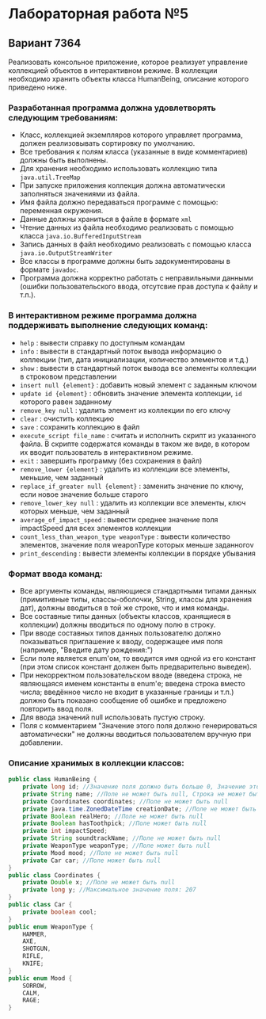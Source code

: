 # Лабораторная работа №5

## Вариант 7364

Реализовать консольное приложение, которое реализует управление коллекцией объектов в интерактивном режиме. В коллекции необходимо хранить объекты класса HumanBeing, описание которого приведено ниже.

### Разработанная программа должна удовлетворять следующим требованиям:
- Класс, коллекцией экземпляров которого управляет программа, должен реализовывать сортировку по умолчанию.
- Все требования к полям класса (указанные в виде комментариев) должны быть выполнены.
- Для хранения необходимо использовать коллекцию типа `java.util.TreeMap`
- При запуске приложения коллекция должна автоматически заполняться значениями из файла.
- Имя файла должно передаваться программе с помощью: переменная окружения.
- Данные должны храниться в файле в формате `xml`
- Чтение данных из файла необходимо реализовать с помощью класса `java.io.BufferedInputStream`
- Запись данных в файл необходимо реализовать с помощью класса `java.io.OutputStreamWriter`
- Все классы в программе должны быть задокументированы в формате `javadoc`.
- Программа должна корректно работать с неправильными данными (ошибки пользовательского ввода, отсутсвие прав доступа к файлу и т.п.).

### В интерактивном режиме программа должна поддерживать выполнение следующих команд:
- `help` : вывести справку по доступным командам
- `info` : вывести в стандартный поток вывода информацию о коллекции (тип, дата инициализации, количество элементов и т.д.)
- `show` : вывести в стандартный поток вывода все элементы коллекции в строковом представлении
- `insert null {element}` : добавить новый элемент с заданным ключом
- `update id {element}` : обновить значение элемента коллекции, `id` которого равен заданному
- `remove_key null` : удалить элемент из коллекции по его ключу
- `clear` : очистить коллекцию
- `save` : сохранить коллекцию в файл
- `execute_script file_name` : считать и исполнить скрипт из указанного файла. В скрипте содержатся команды в таком же виде, в котором их вводит пользователь в интерактивном режиме.
- `exit` : завершить программу (без сохранения в файл)
- `remove_lower {element}` :  удалить из коллекции все элементы, меньшие, чем заданный
- `replace_if_greater null {element}` : заменить значение по ключу, если новое значение больше старого
- `remove_lower_key null` : удалить из коллекции все элементы, ключ которых меньше, чем заданный
- `average_of_impact_speed` : вывести среднее значение поля impactSpeed для всех элементов коллекции
- `count_less_than_weapon_type weaponType` : вывести количество элементов, значение поля weaponType которых меньше заданногоv
- `print_descending` : вывести элементы коллекции в порядке убывания

### Формат ввода команд:
- Все аргументы команды, являющиеся стандартными типами данных (примитивные типы, классы-оболочки, String, классы для хранения дат), должны вводиться в той же строке, что и имя команды.
- Все составные типы данных (объекты классов, хранящиеся в коллекции) должны вводиться по одному полю в строку.
- При вводе составных типов данных пользователю должно показываться приглашение к вводу, содержащее имя поля (например, "Введите дату рождения:")
- Если поле является enum'ом, то вводится имя одной из его констант (при этом список констант должен быть предварительно выведен).
- При некорректном пользовательском вводе (введена строка, не являющаяся именем константы в enum'е; введена строка вместо числа; введённое число не входит в указанные границы и т.п.) должно быть показано сообщение об ошибке и предложено повторить ввод поля.
- Для ввода значений null использовать пустую строку.
- Поля с комментарием "Значение этого поля должно генерироваться автоматически" не должны вводиться пользователем вручную при добавлении.

### Описание хранимых в коллекции классов:

```java
public class HumanBeing {
    private long id; //Значение поля должно быть больше 0, Значение этого поля должно быть уникальным, Значение этого поля должно генерироваться автоматически
    private String name; //Поле не может быть null, Строка не может быть пустой
    private Coordinates coordinates; //Поле не может быть null
    private java.time.ZonedDateTime creationDate; //Поле не может быть null, Значение этого поля должно генерироваться автоматически
    private Boolean realHero; //Поле не может быть null
    private Boolean hasToothpick; //Поле может быть null
    private int impactSpeed;
    private String soundtrackName; //Поле не может быть null
    private WeaponType weaponType; //Поле может быть null
    private Mood mood; //Поле не может быть null
    private Car car; //Поле может быть null
}
public class Coordinates {
    private Double x; //Поле не может быть null
    private long y; //Максимальное значение поля: 207
}
public class Car {
    private boolean cool;
}
public enum WeaponType {
    HAMMER,
    AXE,
    SHOTGUN,
    RIFLE,
    KNIFE;
}
public enum Mood {
    SORROW,
    CALM,
    RAGE;
}
```
